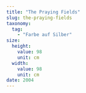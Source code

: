 ```yaml
---
title: "The Praying Fields"
slug: the-praying-fields
taxonomy:
  tag:
    - "Farbe auf Silber"
size:
  height:
    value: 98
    unit: cm
  width:
    value: 98
    unit: cm
date: 2004
---
```

